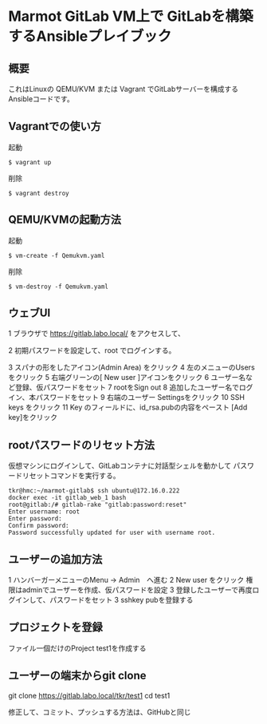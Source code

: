 # Marmot GitLab VM上で GitLabを構築するAnsibleプレイブック

## 概要

これはLinuxの QEMU/KVM または Vagrant でGitLabサーバーを構成するAnsibleコードです。


## Vagrantでの使い方

起動

~~~
$ vagrant up
~~~

削除

~~~
$ vagrant destroy
~~~



## QEMU/KVMの起動方法

起動

~~~
$ vm-create -f Qemukvm.yaml
~~~

削除

~~~
$ vm-destroy -f Qemukvm.yaml
~~~


## ウェブUI

1 ブラウザで https://gitlab.labo.local/ をアクセスして、

2 初期パスワードを設定して、root でログインする。

3 スパナの形をしたアイコン(Admin Area) をクリック
4 左のメニューのUsersをクリック
5 右端グリーンの[ New user ]アイコンをクリック
6 ユーザー名など登録、仮パスワードをセット
7 rootをSign out
8 追加したユーザー名でログイン、本パスワードをセット
9 右端のユーザー Settingsをクリック
10 SSH keys をクリック
11 Key のフィールドに、id_rsa.pubの内容をペースト [Add key]をクリック


## rootパスワードのリセット方法

仮想マシンにログインして、GitLabコンテナに対話型シェルを動かして
パスワードリセットコマンドを実行する。

~~~
tkr@hmc:~/marmot-gitlab$ ssh ubuntu@172.16.0.222
docker exec -it gitlab_web_1 bash
root@gitlab:/# gitlab-rake "gitlab:password:reset"
Enter username: root   
Enter password: 
Confirm password: 
Password successfully updated for user with username root.
~~~


## ユーザーの追加方法

1 ハンバーガーメニューのMenu -> Admin　へ進む
2 New user をクリック 権限はadminでユーザーを作成、仮パスワードを設定
3 登録したユーザーで再度ログインして、パスワードをセット
3 sshkey pubを登録する

## プロジェクトを登録

ファイル一個だけのProject test1を作成する


## ユーザーの端末からgit clone

git clone https://gitlab.labo.local/tkr/test1
cd test1

修正して、コミット、プッシュする方法は、GitHubと同じ

